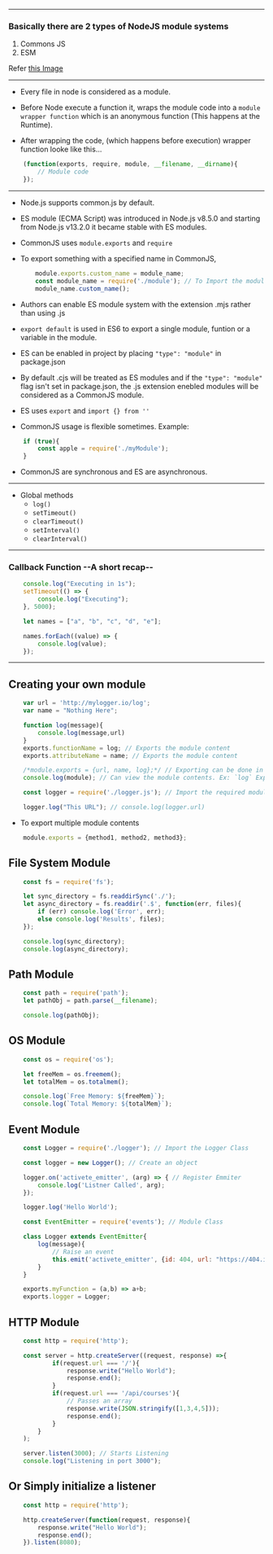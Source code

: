 - - - - - - - - - -
### Basically there are 2 types of NodeJS module systems

1. Commons JS
2. ESM

Refer [this Image](./commonjs-vs-esm.png)

- - - - - - - - - -

- Every file in node is considered as a module.

- Before Node execute a function it, wraps the module code into a `module wrapper function` which is an anonymous function (This happens at the Runtime).

- After wrapping the code, (which happens before execution) wrapper function looke like this...

```javascript
    (function(exports, require, module, __filename, __dirname){
        // Module code
    });
```

- - - - - - - - - -

* Node.js supports common.js by default.
* ES module (ECMA Script) was introduced in Node.js v8.5.0 and starting from Node.js v13.2.0 it became stable with ES modules.

* CommonJS uses `module.exports` and `require`

* To export something with a specified name in CommonJS,
	```javascript
		module.exports.custom_name = module_name;
		const module_name = require('./module'); // To Import the module
		module_name.custom_name();
	```

* Authors can enable ES module system with the extension .mjs rather than using .js

* `export default` is used in ES6 to export a single module, funtion or a variable in the module.

* ES can be enabled in project by placing `"type": "module"` in package.json

* By default .cjs will be treated as ES modules and if the `"type": "module"` flag isn't set in package.json, the .js extension enebled modules will be considered as a CommonJS module.

* ES uses `export` and `import {} from ''`

* CommonJS usage is flexible sometimes.
Example: 
```javascript
	if (true){
		const apple = require('./myModule');
    }
```
* CommonJS are synchronous and ES are asynchronous.

- - - - - - - - - -

*  Global methods
    * `log()`
    * `setTimeout()`
    * `clearTimeout()`
    * `setInterval()`
    * `clearInterval()`

- - - - - - - - - -

### Callback Function --A short recap--

```javascript
    console.log("Executing in 1s");
    setTimeout(() => {
        console.log("Executing");
    }, 5000);
```

```javascript
    let names = ["a", "b", "c", "d", "e"];

    names.forEach((value) => {
        console.log(value);
    });
```

- - - - - - - - - -

## Creating your own module

```javascript
    var url = 'http://mylogger.io/log';
    var name = "Nothing Here";

    function log(message){
        console.log(message,url)
    }
    exports.functionName = log; // Exports the module content
    exports.attributeName = name; // Exports the module content

    /*module.exports = {url, name, log};*/ // Exporting can be done in this way as well
    console.log(module); // Can view the module contents. Ex: `log` Export.
```

```javascript
    const logger = require('./logger.js'); // Import the required module content (locally available)

    logger.log("This URL"); // console.log(logger.url)
```

* To export multiple module contents  

```javascript
    module.exports = {method1, method2, method3};
```

## File System Module

```javascript
    const fs = require('fs');

    let sync_directory = fs.readdirSync('./');
    let async_directory = fs.readdir('.$', function(err, files){
        if (err) console.log('Error', err);
        else console.log('Results', files);
    });

    console.log(sync_directory);
    console.log(async_directory);
```

## Path Module

```javascript
    const path = require('path');
    let pathObj = path.parse(__filename);

    console.log(pathObj);
```

## OS Module

```javascript
    const os = require('os');

    let freeMem = os.freemem();
    let totalMem = os.totalmem();

    console.log(`Free Memory: ${freeMem}`);
    console.log(`Total Memory: ${totalMem}`);
```

## Event Module

```javascript
    const Logger = require('./logger'); // Import the Logger Class

    const logger = new Logger(); // Create an object

    logger.on('activete_emitter', (arg) => { // Register Emmiter
        console.log('Listner Called', arg);
    });

    logger.log('Hello World');
```

```javascript
    const EventEmitter = require('events'); // Module Class

    class Logger extends EventEmitter{
        log(message){
            // Raise an event
            this.emit('activete_emitter', {id: 404, url: "https://404.io", msg: message});
        }
    }

    exports.myFunction = (a,b) => a+b;
    exports.logger = Logger;
```

## HTTP Module

```javascript
    const http = require('http');

    const server = http.createServer((request, response) =>{
            if(request.url === '/'){
                response.write("Hello World");
                response.end();
            }
            if(request.url === '/api/courses'){
                // Passes an array
                response.write(JSON.stringify([1,3,4,5]));
                response.end();
            }
        }
    );

    server.listen(3000); // Starts Listening
    console.log("Listening in port 3000");
```

## Or Simply initialize a listener

```javascript
    const http = require('http');

    http.createServer(function(request, response){
        response.write("Hello World");
        response.end();
    }).listen(8080);
```